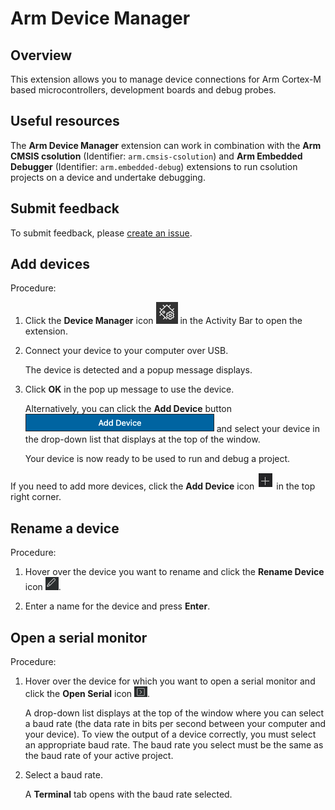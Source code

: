 # Arm Device Manager

## Overview

This extension allows you to manage device connections for Arm Cortex-M based microcontrollers, development boards and debug probes.

## Useful resources

The **Arm Device Manager** extension can work in combination with the **Arm CMSIS csolution** (Identifier: `arm.cmsis-csolution`) and **Arm Embedded Debugger** (Identifier: `arm.embedded-debug`) extensions to run csolution projects on a device and undertake debugging.

## Submit feedback

To submit feedback, please [create an issue](https://github.com/Arm-Software/vscode-device-manager/issues/new/choose).

## Add devices

Procedure:

1. Click the **Device Manager** icon ![Device Manager icon](./docs/images/device-manager-icon.png) in the Activity Bar to open the extension.

1. Connect your device to your computer over USB.

    The device is detected and a popup message displays.

1. Click **OK** in the pop up message to use the device.

    Alternatively, you can click the **Add Device** button ![Add Device button](./docs/images/add-device-button.png) and select your device in the drop-down list that displays at the top of the window.

    Your device is now ready to be used to run and debug a project.

If you need to add more devices, click the **Add Device** icon ![Add Device icon](./docs/images/add-device-icon.png) in the top right corner.

## Rename a device

Procedure:

1. Hover over the device you want to rename and click the **Rename Device** icon ![Rename Device icon](./docs/images/rename-device-icon.png).

1. Enter a name for the device and press **Enter**.

## Open a serial monitor

Procedure:

1. Hover over the device for which you want to open a serial monitor and click the **Open Serial** icon ![Open Serial icon](./docs/images/open-serial-icon.png).

    A drop-down list displays at the top of the window where you can select a baud rate (the data rate in bits per second between your computer and your device). To view the output of a device correctly, you must select an appropriate baud rate. The baud rate you select must be the same as the baud rate of your active project.

1. Select a baud rate.

    A **Terminal** tab opens with the baud rate selected.

    <!--Should the Terminal options be documented (DAPLink CMSIS-DAP menu, New Terminal menu,...)? -->
